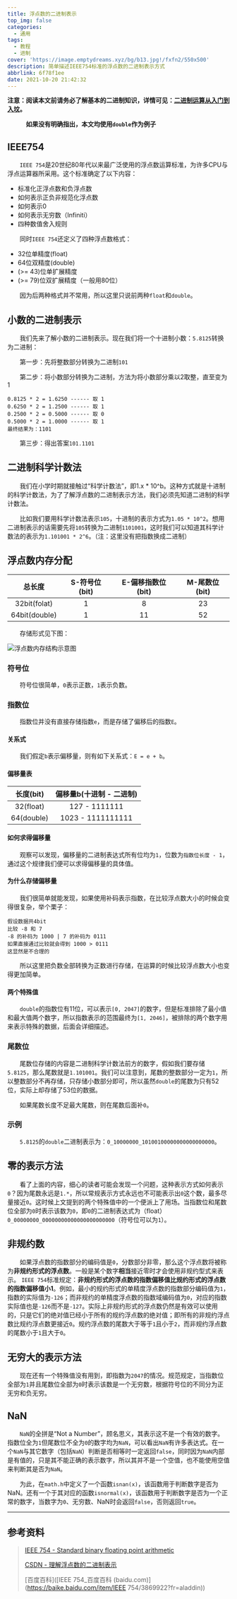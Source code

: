 ```yaml
---
title: 浮点数的二进制表示
top_img: false
categories:
  - 通用
tags:
  - 教程
  - 进制
cover: 'https://image.emptydreams.xyz/bg/b13.jpg!/fxfn2/550x500'
description: 简单描述IEEE754标准的浮点数的二进制表示方式
abbrlink: 6f78f1ee
date: 2021-10-20 21:42:32
---
```


**注意：阅读本文前请务必了解基本的二进制知识，详情可见：[二进制运算从入门到入坟](https://blog.emptydreams.xyz/binary/)。**

**&emsp;&emsp;&emsp;如果没有明确指出，本文均使用`double`作为例子**

## IEEE754

&emsp;&emsp;`IEEE 754`是20世纪80年代以来最广泛使用的浮点数运算标准，为许多CPU与浮点运算器所采用。这个标准确定了以下内容：

<ul>
    <li>标准化正浮点数和负浮点数</li>
    <li>如何表示正负非规范化浮点数</li>
    <li>如何表示0</li>
    <li>如何表示无穷数（Infiniti）</li>
    <li>四种数值舍入规则</li>
</ul>

&emsp;&emsp;同时`IEEE 754`还定义了四种浮点数格式：

<ul>
    <li>32位单精度(float)</li>
    <li>64位双精度(double)</li>
    <li>(>= 43)位单扩展精度</li>
    <li>(>= 79)位双扩展精度（一般用80位）</li>
</ul>

&emsp;&emsp;因为后两种格式并不常用，所以这里只说前两种`float`和`double`。

## 小数的二进制表示

&emsp;&emsp;我们先来了解小数的二进制表示。现在我们将一个十进制小数：`5.8125`转换为二进制：

&emsp;&emsp;第一步：先将整数部分转换为二进制`101`

&emsp;&emsp;第二步：将小数部分转换为二进制，方法为将小数部分乘以2取整，直至变为1

```
0.8125 * 2 = 1.6250 ------ 取 1
0.6250 * 2 = 1.2500 ------ 取 1
0.2500 * 2 = 0.5000 ------ 取 0
0.5000 * 2 = 1.0000 ------ 取 1
最终结果为：1101
```

&emsp;&emsp;第三步：得出答案`101.1101`

## 二进制科学计数法

&emsp;&emsp;我们在小学时期就接触过“科学计数法”，即1.x * 10^b。这种方式就是十进制的科学计数法，为了了解浮点数的二进制表示方法，我们必须先知道二进制的科学计数法。

&emsp;&emsp;比如我们要用科学计数法表示`105`，十进制的表示方式为`1.05 * 10^2`。想用二进制表示的话需要先将`105`转换为二进制`1101001`，这时我们可以知道其科学计数法的表示为`1.101001 * 2^6`。（注：这里没有把指数换成二进制）

## 浮点数内存分配

|    总长度     | S-符号位(bit) | E-偏移指数位(bit) | M-尾数位(bit) |
| :-----------: | :-----------: | :---------------: | :-----------: |
| 32bit(folat)  |       1       |         8         |      23       |
| 64bit(double) |       1       |        11         |      52       |

&emsp;&emsp;存储形式见下图：

![浮点数内存结构示意图](https://image.emptydreams.xyz/float/ieee754_1.jpg)

### 符号位

&emsp;&emsp;符号位很简单，`0`表示正数，`1`表示负数。

### 指数位

&emsp;&emsp;指数位并没有直接存储指数`e`，而是存储了偏移后的指数`E`。

#### 关系式

&emsp;&emsp;我们假定`b`表示偏移量，则有如下关系式：`E = e + b`。

#### 偏移量表

| 长度(bit)  | 偏移量b(十进制 - 二进制) |
| :--------: | :----------------------: |
| 32(float)  |      127 - 1111111       |
| 64(double) |    1023 - 1111111111     |

#### 如何求得偏移量

&emsp;&emsp;观察可以发现，偏移量的二进制表达式所有位均为`1`，位数为`指数位长度 - 1`，通过这个规律我们便可以求得偏移量的具体值。

#### 为什么存储偏移量

&emsp;&emsp;我们很简单就能发现，如果使用补码表示指数，在比较浮点数大小的时候会变得很复杂，举个栗子：

```
假设数据共4bit
比较 -8 和 7
-8 的补码为 1000 | 7 的补码为 0111
如果直接通过比较就会得到 1000 > 0111
这显然是不合理的
```

&emsp;&emsp;所以这里把负数全部转换为正数进行存储，在运算的时候比较浮点数大小也变得更加简单。

#### 两个特殊值

&emsp;&emsp;`double`的指数位有11位，可以表示`[0, 2047]`的数字，但是标准排除了最小值和最大值两个数字，所以指数表示的范围最终为`[1, 2046]`，被排除的两个数字用来表示特殊的数据，后面会详细描述。

### 尾数位

&emsp;&emsp;尾数位存储的内容是二进制科学计数法前方的数字，假如我们要存储`5.8125`，那么尾数就是`1.101001`。我们可以注意到，尾数的整数部分一定为`1`，所以整数部分不再存储，只存储小数部分即可，所以虽然`double`的尾数为只有52位，实际上却存储了53位的数据。

&emsp;&emsp;如果尾数长度不足最大尾数，则在尾数后面补`0`。

### 示例

&emsp;&emsp;`5.8125`的`double`二进制表示为：`0_10000000_10100100000000000000000`。

## 零的表示方法

&emsp;&emsp;看了上面的内容，细心的读者可能会发现一个问题，这种表示方式如何表示`0`？因为尾数永远是`1.*`，所以常规表示方式永远也不可能表示出`0`这个数，最多尽量接近`0`。这时候上文提到的两个特殊值中的一个便派上了用场。当指数位和尾数位全部为`0`时表示该数为`0`，即`0`的二进制表达式为（float）`0_00000000_00000000000000000000000`（符号位可以为`1`）。

## 非规约数

&emsp;&emsp;如果浮点数的指数部分的编码值是`0`，分数部分非零，那么这个浮点数将被称为**非规约形式的浮点数**。一般是某个数字**相当**接近零时才会使用非规约型式来表示。 `IEEE 754`标准规定：**非规约形式的浮点数的指数偏移值比规约形式的浮点数的指数偏移值小1**。例如，最小的规约形式的单精度浮点数的指数部分编码值为`1`，指数的实际值为`-126`；而非规约的单精度浮点数的指数域编码值为`0`，对应的指数实际值也是`-126`而不是`-127`。实际上非规约形式的浮点数仍然是有效可以使用的，只是它们的绝对值已经小于所有的规约浮点数的绝对值；即所有的非规约浮点数比规约浮点数更接近`0`。规约浮点数的尾数大于等于`1`且小于`2`，而非规约浮点数的尾数小于`1`且大于`0`。

## 无穷大的表示方法

&emsp;&emsp;现在还有一个特殊值没有用到，即指数为`2047`的情况。规范规定，当指数位全部为`1`并且尾数位全部为`0`时表示该数是一个无穷数，根据符号位的不同分为正无穷和负无穷。

## NaN

&emsp;&emsp;`NaN`的全拼是“Not a Number”，顾名思义，其表示这不是一个有效的数字。指数位全为`1`但尾数位不全为`0`的数字均为`NaN`，可以看出`NaN`有许多表达式。在一个`NaN`与其它数字（包括`NaN`）判断是否相等时一定返回`false`，同时因为`NaN`内部是有值的，只是其不能正确的表示数字，所以其并不是一个空值，也不能使用空值来判断其是否为`NaN`。

&emsp;&emsp;为此，在`math.h`中定义了一个函数`isnan(x)`，该函数用于判断数字是否为NaN。还有一个于其对应的函数`isnormal(x)`，该函数用于判断数字是否为一个正常的数字，当数字为`0`、无穷数、NaN时会返回`false`，否则返回`true`。

---

## 参考资料

>[IEEE 754 - Standard binary floating point arithmetic](http://www.softelectro.ru/ieee754_en.html)
>
>[CSDN - 理解浮点数的二进制表示](https://blog.csdn.net/S_o_l_o_n/article/details/106438708)
>
>[百度百科]([IEEE 754_百度百科 (baidu.com)](https://baike.baidu.com/item/IEEE 754/3869922?fr=aladdin))
